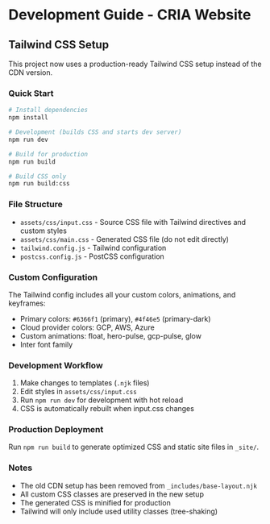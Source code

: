 # Development Guide - CRIA Website

## Tailwind CSS Setup

This project now uses a production-ready Tailwind CSS setup instead of the CDN version.

### Quick Start

```bash
# Install dependencies
npm install

# Development (builds CSS and starts dev server)
npm run dev

# Build for production
npm run build

# Build CSS only
npm run build:css
```

### File Structure

- `assets/css/input.css` - Source CSS file with Tailwind directives and custom styles
- `assets/css/main.css` - Generated CSS file (do not edit directly)
- `tailwind.config.js` - Tailwind configuration
- `postcss.config.js` - PostCSS configuration

### Custom Configuration

The Tailwind config includes all your custom colors, animations, and keyframes:
- Primary colors: `#6366f1` (primary), `#4f46e5` (primary-dark)
- Cloud provider colors: GCP, AWS, Azure
- Custom animations: float, hero-pulse, gcp-pulse, glow
- Inter font family

### Development Workflow

1. Make changes to templates (`.njk` files)
2. Edit styles in `assets/css/input.css`
3. Run `npm run dev` for development with hot reload
4. CSS is automatically rebuilt when input.css changes

### Production Deployment

Run `npm run build` to generate optimized CSS and static site files in `_site/`.

### Notes

- The old CDN setup has been removed from `_includes/base-layout.njk`
- All custom CSS classes are preserved in the new setup
- The generated CSS is minified for production
- Tailwind will only include used utility classes (tree-shaking)
